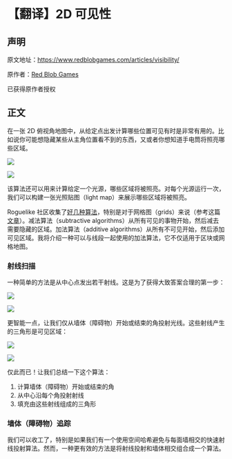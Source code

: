 # 【翻译】2D 可见性

## 声明

原文地址：https://www.redblobgames.com/articles/visibility/

原作者：[Red Blob Games](https://www.redblobgames.com/)

已获得原作者授权

## 正文

在一张 2D 俯视角地图中，从给定点出发计算哪些位置可见有时是非常有用的。比如说你可能想隐藏某些从主角位置看不到的东西，又或者你想知道手电筒将照亮哪些区域。

![](./2D_images/2d_01.png)

![](./2D_images/2d_02.png)

该算法还可以用来计算给定一个光源，哪些区域将被照亮。对每个光源运行一次，我们可以构建一张光照贴图（light map）来展示哪些区域将被照亮。

Roguelike 社区收集了[好几种算法](http://www.roguebasin.com/index.php?title=Field_of_Vision)，特别是对于网格图（grids）来说（参考这篇[文章](http://www.adammil.net/blog/v125_Roguelike_Vision_Algorithms.html)）。减法算法（subtractive algorithms）从所有可见的事物开始，然后减去需要隐藏的区域。加法算法（additive algorithms）从所有不可见开始，然后添加可见区域。我将介绍一种可以与线段一起使用的加法算法，它不仅适用于区块或网格地图。

### 射线扫描

一种简单的方法是从中心点发出若干射线。这是为了获得大致答案合理的第一步：

![](./2D_images/2d_03.png)

![](./2D_images/2d_04.png)

更智能一点，让我们仅从墙体（障碍物）开始或结束的角投射光线。这些射线产生的三角形是可见区域：

![](./2D_images/2d_05.png)

![](./2D_images/2d_06.png)

仅此而已！让我们总结一下这个算法：

1. 计算墙体（障碍物）开始或结束的角
2. 从中心沿每个角投射射线
3. 填充由这些射线组成的三角形

### 墙体（障碍物）追踪

我们可以收工了，特别是如果我们有一个使用空间哈希避免与每面墙相交的快速射线投射算法。然而，一种更有效的方法是将射线投射和墙体相交组合成一个算法。
